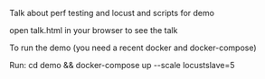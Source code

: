 Talk about perf testing and locust and scripts for demo

open talk.html in your browser to see the talk

To run the demo (you need a recent docker and docker-compose)

Run: cd demo && docker-compose up --scale locustslave=5
